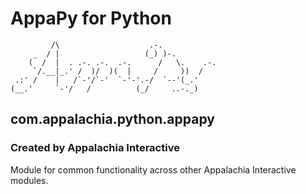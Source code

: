 # AppaPy for Python
```
         /\                    .-.
     _  / |                   (_) )-.
    (  /  |  . .-. .-.  .-.      /   \.    .-.
     `/.__|_.' /  )/  )(  |     /     ))  /
 .:' /    |   /`-'/`-'  `-'-'.-/  `--'(_.'
(__.'     `-'/   /          (_/     ..-._)
```
## com.appalachia.python.appapy
### Created by Appalachia Interactive

Module for common functionality across other Appalachia Interactive modules.
